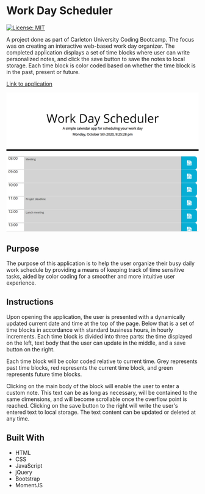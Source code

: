 # Work Day Scheduler

[![License: MIT](https://img.shields.io/badge/License-MIT-yellow.svg)](https://opensource.org/licenses/MIT)

A project done as part of Carleton University Coding Bootcamp. The focus was on creating an interactive web-based work day organizer. The completed application displays a set of time blocks where user can write personalized notes, and click the save button to save the notes to local storage. Each time block is color coded based on whether the time block is in the past, present or future.

[Link to application](https://nikolaybutnik.github.io/work-day-scheduler/)

![Work Day Shceduler Image](https://github.com/nikolaybutnik/work-day-scheduler/blob/master/assets/images/work-day-scheduler-screenshot.png?raw=true)

## Purpose

The purpose of this application is to help the user organize their busy daily work schedule by providing a means of keeping track of time sensitive tasks, aided by color coding for a smoother and more intuitive user experience.

## Instructions

Upon opening the application, the user is presented with a dynamically updated current date and time at the top of the page. Below that is a set of time blocks in accordance with standard business hours, in hourly increments. Each time block is divided into three parts: the time displayed on the left, text body that the user can update in the middle, and a save button on the right.

Each time block will be color coded relative to current time. Grey represents past time blocks, red represents the current time block, and green represents future time blocks.

Clicking on the main body of the block will enable the user to enter a custom note. This text can be as long as necessary, will be contained to the same dimensions, and will become scrollable once the overflow point is reached. Clicking on the save button to the right will write the user's entered text to local storage. The text content can be updated or deleted at any time.

## Built With

- HTML
- CSS
- JavaScript
- jQuery
- Bootstrap
- MomentJS
